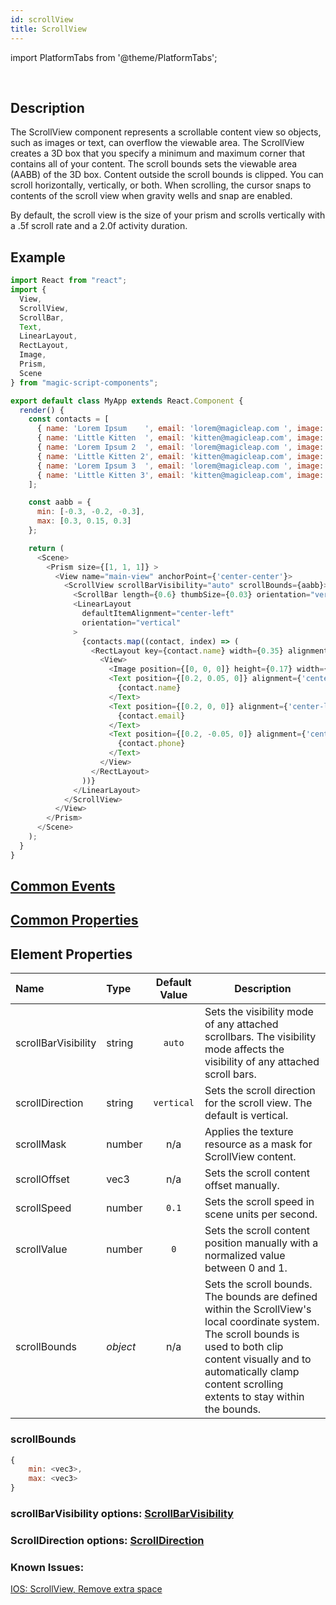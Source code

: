 ```yaml
---
id: scrollView
title: ScrollView
---
```


import PlatformTabs from '@theme/PlatformTabs';

<PlatformTabs component='scrollview' />​

## Description

The ScrollView component represents a scrollable content view so objects, such as images or text, can overflow the viewable area. The ScrollView creates a 3D box that you specify a minimum and maximum corner that contains all of your content. The scroll bounds sets the viewable area (AABB) of the 3D box. Content outside the scroll bounds is clipped. You can scroll horizontally, vertically, or both. When scrolling, the cursor snaps to contents of the scroll view when gravity wells and snap are enabled.

By default, the scroll view is the size of your prism and scrolls vertically with a .5f scroll rate and a 2.0f activity duration.

## Example

```javascript
import React from "react";
import {
  View,
  ScrollView,
  ScrollBar,
  Text,
  LinearLayout,
  RectLayout,
  Image,
  Prism,
  Scene
} from "magic-script-components";

export default class MyApp extends React.Component {
  render() {
    const contacts = [
      { name: 'Lorem Ipsum    ', email: 'lorem@magicleap.com ', image: require('../../resources/contact1.jpg'), phone: '(555)-123-1234' },
      { name: 'Little Kitten  ', email: 'kitten@magicleap.com', image: require('../../resources/contact2.jpg'), phone: '(555)-123-1234' },
      { name: 'Lorem Ipsum 2  ', email: 'lorem@magicleap.com ', image: require('../../resources/contact1.jpg'), phone: '(555)-123-1234' },
      { name: 'Little Kitten 2', email: 'kitten@magicleap.com', image: require('../../resources/contact2.jpg'), phone: '(555)-123-1234' },
      { name: 'Lorem Ipsum 3  ', email: 'lorem@magicleap.com ', image: require('../../resources/contact1.jpg'), phone: '(555)-123-1234' },
      { name: 'Little Kitten 3', email: 'kitten@magicleap.com', image: require('../../resources/contact2.jpg'), phone: '(555)-123-1234' }
    ];

    const aabb = {
      min: [-0.3, -0.2, -0.3],
      max: [0.3, 0.15, 0.3]
    };

    return (
      <Scene>
        <Prism size={[1, 1, 1]} >
          <View name="main-view" anchorPoint={'center-center'}>
            <ScrollView scrollBarVisibility="auto" scrollBounds={aabb}>
              <ScrollBar length={0.6} thumbSize={0.03} orientation="vertical" />
              <LinearLayout
                defaultItemAlignment="center-left"
                orientation="vertical"
              >
                {contacts.map((contact, index) => (
                  <RectLayout key={contact.name} width={0.35} alignment={'top-left'}>
                    <View>
                      <Image position={[0, 0, 0]} height={0.17} width={0.17} filePath={contact.image} />
                      <Text position={[0.2, 0.05, 0]} alignment={'center-left'} fontSize={0.07} weight={"bold"} textColor={"#85D834"} >
                        {contact.name}
                      </Text>
                      <Text position={[0.2, 0, 0]} alignment={'center-left'} fontSize={0.05} textColor={"#e0e0e0"} >
                        {contact.email}
                      </Text>
                      <Text position={[0.2, -0.05, 0]} alignment={'center-left'} fontSize={0.05} textColor={"#B5B5B5"}>
                        {contact.phone}
                      </Text>
                    </View>
                  </RectLayout>
                ))}
              </LinearLayout>
            </ScrollView>
          </View>
        </Prism>
      </Scene>
    );
  }
}
```

## [Common Events](../events/CommonEvents.md)

## [Common Properties](../types/Properties.md)

## Element Properties

| Name                | Type     | Default Value | Description                                                                                                                                                                                                                             |
| :------------------ | :------- | :-----------: | --------------------------------------------------------------------------------------------------------------------------------------------------------------------------------------------------------------------------------------- |
| scrollBarVisibility | string   |    `auto`     | Sets the visibility mode of any attached scrollbars. The visibility mode affects the visibility of any attached scroll bars.                                                                                                            |
| scrollDirection     | string   |  `vertical`   | Sets the scroll direction for the scroll view. The default is vertical.                                                                                                                                                                 |
| scrollMask          | number   |      n/a      | Applies the texture resource as a mask for ScrollView content.                                                                                                                                                                          |
| scrollOffset        | vec3     |      n/a      | Sets the scroll content offset manually.                                                                                                                                                                                                |
| scrollSpeed         | number   |     `0.1`     | Sets the scroll speed in scene units per second.                                                                                                                                                                                        |
| scrollValue         | number   |      `0`      | Sets the scroll content position manually with a normalized value between 0 and 1.                                                                                                                                                      |
| scrollBounds        | _object_ |      n/a      | Sets the scroll bounds. The bounds are defined within the ScrollView's local coordinate system. The scroll bounds is used to both clip content visually and to automatically clamp content scrolling extents to stay within the bounds. |

### scrollBounds

```javascript
{
    min: <vec3>,
    max: <vec3>
}
```

### scrollBarVisibility options: [ScrollBarVisibility](../types/ScrollBarVisibility.md)

### ScrollDirection options: [ScrollDirection](../types/ScrollDirection.md)

### Known Issues:
[IOS: ScrollView, Remove extra space](https://github.com/magic-script/magic-script-components-react-native/issues/545)